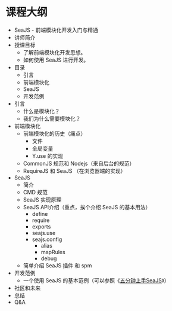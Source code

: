 # 课程大纲

* SeaJS - 前端模块化开发入门与精通
* 讲师简介
* 授课目标
    * 了解前端模块化开发思想。
    * 如何使用 SeaJS 进行开发。
* 目录
    * 引言
    * 前端模块化
    * SeaJS
    * 开发范例
* 引言
    * 什么是模块化？
    * 我们为什么需要模块化？
* 前端模块化
    * 前端模块化的历史（痛点）
        * 文件
        * 全局变量
        * Y.use 的实现
    * CommonJS 规范和 Nodejs（来自后台的规范）
    * RequireJS 和 SeaJS （在浏览器端的实现）
* SeaJS
    * 简介
    * CMD 规范
    * SeaJS 实现原理
    * SeaJS API介绍（重点，挨个介绍 SeaJS 的基本用法）
        * define
        * require
        * exports
        * seajs.use
        * seajs.config
            * alias
            * mapRules
            * debug
    * 简单介绍 SeaJS 插件 和 spm
* 开发范例
    * 一个使用 SeaJS 的基本范例（可以参照《[五分钟上手SeaJS](http://seajs.org/docs/#quick-start)》）
* 社区和未来
* 总结
* Q&A
